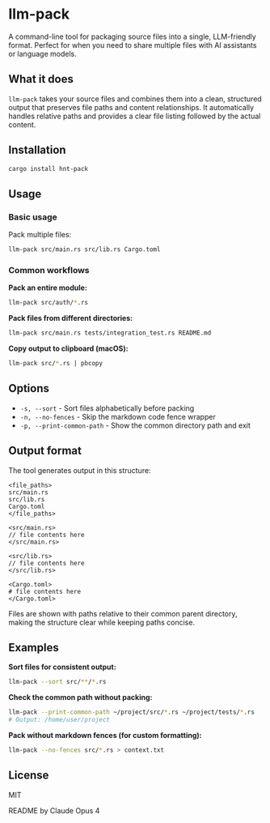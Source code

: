 # llm-pack

A command-line tool for packaging source files into a single, LLM-friendly format. Perfect for when you need to share multiple files with AI assistants or language models.

## What it does

`llm-pack` takes your source files and combines them into a clean, structured output that preserves file paths and content relationships. It automatically handles relative paths and provides a clear file listing followed by the actual content.

## Installation

```bash
cargo install hnt-pack
```

## Usage

### Basic usage

Pack multiple files:
```bash
llm-pack src/main.rs src/lib.rs Cargo.toml
```

### Common workflows

**Pack an entire module:**
```bash
llm-pack src/auth/*.rs
```

**Pack files from different directories:**
```bash
llm-pack src/main.rs tests/integration_test.rs README.md
```

**Copy output to clipboard (macOS):**
```bash
llm-pack src/*.rs | pbcopy
```

## Options

- `-s, --sort` - Sort files alphabetically before packing
- `-n, --no-fences` - Skip the markdown code fence wrapper
- `-p, --print-common-path` - Show the common directory path and exit

## Output format

The tool generates output in this structure:

```
<file_paths>
src/main.rs
src/lib.rs
Cargo.toml
</file_paths>

<src/main.rs>
// file contents here
</src/main.rs>

<src/lib.rs>
// file contents here
</src/lib.rs>

<Cargo.toml>
# file contents here
</Cargo.toml>
```

Files are shown with paths relative to their common parent directory, making the structure clear while keeping paths concise.

## Examples

**Sort files for consistent output:**
```bash
llm-pack --sort src/**/*.rs
```

**Check the common path without packing:**
```bash
llm-pack --print-common-path ~/project/src/*.rs ~/project/tests/*.rs
# Output: /home/user/project
```

**Pack without markdown fences (for custom formatting):**
```bash
llm-pack --no-fences src/*.rs > context.txt
```

## License
MIT

README by Claude Opus 4
